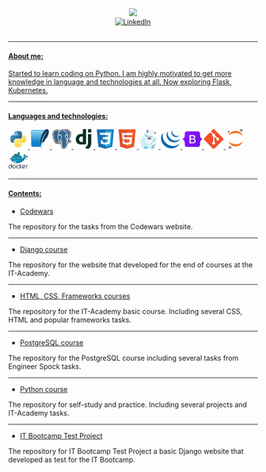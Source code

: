 <div id="header" align="center">
  <img src="https://media.giphy.com/media/O2PhyxtkFwCtUO6nen/giphy.gif" width="200"/>
</div>
<div id="badges" align="center">
  <a href="https://www.linkedin.com/in/herman-palishchuk-a49757255/">
  <img src="https://img.shields.io/badge/LinkedIn-grey?logo=linkedin&logoColor=white&style=for-the-badge" alt="LinkedIn"/>
</div>
<div id="views" align="center">
  <img src="https://komarev.com/ghpvc/?username=HermanPalishchuk&style=flat-square&color=grey" alt=""/>
</div>

---

#### About me:

Started to learn coding on Python. I am highly motivated to get more knowledge in language and technologies at all. 
Now exploring Flask, Kubernetes.
 
 ---

#### Languages and technologies:

<div>
 <img src="https://github.com/devicons/devicon/blob/master/icons/python/python-original.svg" width="40" height="40" alt="Python" title="Python">
 <img src="https://github.com/devicons/devicon/blob/master/icons/sqlite/sqlite-original.svg" width="40" height="40" alt="SQLite" title="SQLite">
 <img src="https://github.com/devicons/devicon/blob/master/icons/postgresql/postgresql-original.svg" width="40" height="40" alt="PostgreSQL" title="PostgreSQL">
 <img src="https://github.com/devicons/devicon/blob/master/icons/django/django-plain.svg" width="40" height="40" alt="Django" title="Django">
 <img src="https://github.com/devicons/devicon/blob/master/icons/css3/css3-original.svg" width="40" height="40" alt="CSS3" title="CSS3">
 <img src="https://github.com/devicons/devicon/blob/master/icons/html5/html5-original.svg" width="40" height="40" alt="HTML5" title="HTML">
 <img src="https://github.com/devicons/devicon/blob/master/icons/foundation/foundation-original.svg" width="40" height="40" alt="Foundation" title="Foundation">
 <img src="https://github.com/devicons/devicon/blob/master/icons/jquery/jquery-original.svg" width="40" height="40" alt="JQuery" title="JQuery">
 <img src="https://github.com/devicons/devicon/blob/master/icons/bootstrap/bootstrap-original.svg" width="40" height="40" alt="Bootstrap" title="Bootstrap">
 <img src="https://github.com/devicons/devicon/blob/master/icons/git/git-original.svg" width="40" height="40" alt="Git" title="Git">
 <img src="https://github.com/devicons/devicon/blob/master/icons/jupyter/jupyter-original.svg" width="40" height="40" alt="Jupyter" title="Jupyter">
 <img src="https://github.com/devicons/devicon/blob/master/icons/docker/docker-original-wordmark.svg" width="40" height="40" alt="Docker" title="Docker">
</div>

  ---

#### Contents:

<ul type="square">
  <li><a href="https://github.com/RandyR0zz/Codewars">Codewars</a></li>
</ul>

The repository for the tasks from the Codewars website.

---
  
<ul type="square">
  <li><a href="https://github.com/RandyR0zz/Django_course">Django course</a></li>
</ul>

The repository for the website that developed for the end of courses at the IT-Academy.

---

<ul type="square">
  <li><a href="https://github.com/RandyR0zz/HTML_CSS_Frameworks_courses">HTML, CSS, Frameworks courses</a></li>
</ul>

The repository for the IT-Academy basic course. Including several CSS, HTML and popular frameworks tasks.

---  

<ul type="square">
  <li><a href="https://github.com/RandyR0zz/PostgreSQL_course">PostgreSQL course</a></li>
</ul>
  
The repository for the PostgreSQL course including several tasks from Engineer Spock tasks.

---
  
<ul type="square">
  <li><a href="https://github.com/RandyR0zz/Python_course">Python course</a></li>  
</ul>

The repository for self-study and practice. Including several projects and IT-Academy tasks.

---

<ul type="square">
  <li><a href="https://github.com/RandyR0zz/IT_Bootcamp_Test_Project">IT Bootcamp Test Project</a></li>  
</ul>

The repository for IT Bootcamp Test Project a basic Django website that developed as test for the IT Bootcamp.
